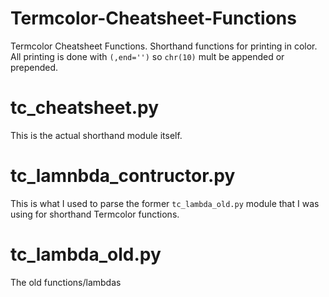 # Termcolor-Cheatsheet-Functions
Termcolor Cheatsheet Functions. Shorthand functions for printing in color.
All printing is done with `(,end='')` so `chr(10)` mult be appended or prepended.

# tc_cheatsheet.py
This is the actual shorthand module itself.

# tc_lamnbda_contructor.py
This is what I used to parse the former `tc_lambda_old.py` module that I was using for shorthand Termcolor functions.

# tc_lambda_old.py
The old functions/lambdas
